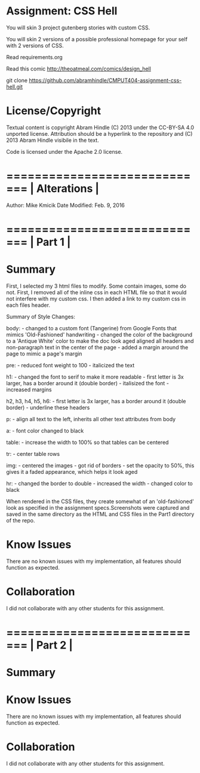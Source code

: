 Assignment: CSS Hell
====================

You will skin 3 project gutenberg stories with custom CSS.

You will skin 2 versions of a possible professional homepage for your
self with 2 versions of CSS.

Read requirements.org

Read this comic http://theoatmeal.com/comics/design_hell

git clone https://github.com/abramhindle/CMPUT404-assignment-css-hell.git

License/Copyright
=================

Textual content is copyright Abram Hindle (C) 2013 under the CC-BY-SA
4.0 unported license. Attribution should be a hyperlink to the
repository and (C) 2013 Abram Hindle visibile in the text.

Code is licensed under the Apache 2.0 license.


=============================
| 		 Alterations 		|
=============================
Author: 		Mike Kmicik
Date Modified: 	Feb. 9, 2016

=============================
| 		   Part 1 		    |
=============================
Summary
==========
First, I selected my 3 html files to modify. Some contain images, some do not. First, I removed all of the inline css in each HTML file so that it would not interfere with my custom css. I then added a link to my custom css in each files header. 

Summary of Style Changes:

body:
    - changed to a custom font (Tangerine) from Google Fonts that mimics 'Old-Fashioned' handwriting
    - changed the color of the background to a 'Antique White' color to make the doc look aged
    aligned all headers and non-paragraph text in the center of the page
    - added a margin around the page to mimic a page's margin

pre:
    - reduced font weight to 100
    - italicized the text

h1: 
    - changed the font to serif to make it more readable
    - first letter is 3x larger, has a border around it (double border)
    - italisized the font
    - increased margins
    
h2, h3, h4, h5, h6:
    - first letter is 3x larger, has a border around it (double border)
    - underline these headers

p:
    - align all text to the left, inherits all other text attributes from body
    
a:
    - font color changed to black

table:
    - increase the width to 100% so that tables can be centered

tr:
    - center table rows

img:
    - centered the images
    - got rid of borders
    - set the opacity to 50%, this gives it a faded appearance, which helps it look aged

hr:
    - changed the border to double
    - increased the width
    - changed color to black

When rendered in the CSS files, they create somewhat of an 'old-fashioned' look as specified in the assignment specs.Screenshots were captured and saved in the same directory as the HTML and CSS files in the Part1 directory of the repo.

Know Issues
==========
There are no known issues with my implementation, all features should function as expected.

Collaboration
=============
I did not collaborate with any other students for this assignment.

=============================
| 		   Part 2		    |
=============================
Summary
==========


Know Issues
==========
There are no known issues with my implementation, all features should function as expected.

Collaboration
=============
I did not collaborate with any other students for this assignment.




